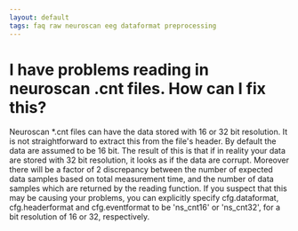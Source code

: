```yaml
---
layout: default
tags: faq raw neuroscan eeg dataformat preprocessing
---
```



# I have problems reading in neuroscan .cnt files. How can I fix this?

Neuroscan *.cnt files can have the data stored with 16 or 32 bit resolution. It is not straightforward to extract this from the file's header. By default the data are assumed to be 16 bit. The result of this is that if in reality your data are stored with 32 bit resolution, it looks as if the data are corrupt. Moreover there will be a factor of 2 discrepancy between the number of expected data samples based on total measurement time, and the number of data samples which are returned by the reading function. If you suspect that this may be causing your problems, you can explicitly specify cfg.dataformat, cfg.headerformat and cfg.eventformat to be 'ns_cnt16' or 'ns_cnt32', for a bit resolution of 16 or 32, respectively. 

